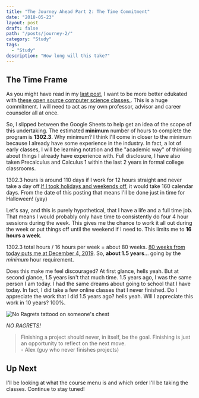 ```yaml
---
title: "The Journey Ahead Part 2: The Time Commitment"
date: "2018-05-23"
layout: post
draft: false
path: "/posts/journey-2/"
category: "Study"
tags:
  - "Study"
description: "How long will this take?"
---
```


## The Time Frame

As you might have read in my [last post](/posts/starting-out), I want to be more better edukated with [these open source computer science classes.](https://github.com/ossu/computer-science). This is a huge commitment. I will need to act as my own professor, advisor and career counselor all at once.

So, I slipped between the Google Sheets to help get an idea of the scope of this undertaking. The estimated __minimum__ number of hours to complete the program is __1302.3__. Why minimum? I think I'll come in closer to the minimum because I already have some experience in the industry. In fact, a lot of early classes, I will be learning notation and the "academic way" of thinking about things I already have experience with. Full disclosure, I have also taken Precalculus and Calculus 1 within the last 2 years in formal college classrooms.

1302.3 hours is around 110 days if I work for 12 hours straight and never take a day off.[If I took holidays and weekends off](https://www.timeanddate.com/date/workdays.html?d1=23&m1=5&y1=2018&d2=30&m2=10&y2=2018&), it would take 160 calendar days. From the date of this posting that means I'll be done just in time for Halloween! (yay)

Let's say, and this is purely hypothetical, that I have a life and a full time job. That means I would probably only have time to consistently do four 4 hour sessions during the week. This gives me the chance to work it all out during the week or put things off until the weekend if I need to. This limits me to __16 hours a week__.

1302.3 total hours / 16 hours per week = about 80 weeks. [80 weeks from today puts me at December 4, 2019](https://www.timeanddate.com/date/durationresult.html?m1=5&d1=23&y1=2018&m2=4&d2=21&y2=2020&ti=on). So, __about 1.5 years__... going by the *minimum* hour requirement.

Does this make me feel discouraged? At first glance, hells yeah. But at second glance, 1.5 years isn't that much time. 1.5 years ago, I was the same person I am today. I had the same dreams about going to school that I have today. In fact, I did take a few online classes that I never finished. Do I appreciate the work that I did 1.5 years ago? hells yeah. Will I appreciate this work in 10 years? 100%.

![No Ragrets tattood on someone's chest](https://taintedtats.com/pub/media/catalog/product/cache/c687aa7517cf01e65c009f6943c2b1e9/n/o/no-ragrets-temporary-tattoo-tt0218.jpg)

*NO RAGRETS!*

>Finishing a project should never, in itself, be the goal. Finishing is just an opportunity to reflect on the next move.<br>
> \- Alex (guy who never finishes projects)

## Up Next

I'll be looking at what the course menu is and which order I'll be taking the classes. Continue to stay tuned!
